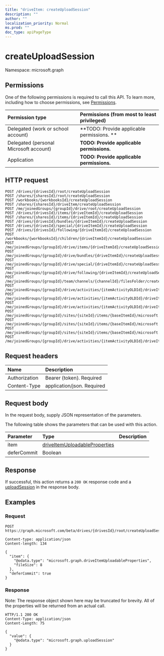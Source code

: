 ```yaml
---
title: "driveItem: createUploadSession"
description: ""
author: ""
localization_priority: Normal
ms.prod: ""
doc_type: apiPageType
---
```


# createUploadSession

Namespace: microsoft.graph



## Permissions
One of the following permissions is required to call this API. To learn more, including how to choose permissions, see [Permissions](/concepts/permissions-reference.md).

|Permission type|Permissions (from most to least privileged)|
|:---|:---|
|Delegated (work or school account)|**TODO: Provide applicable permissions. **|
|Delegated (personal Microsoft account)|**TODO: Provide applicable permissions.**|
|Application|**TODO: Provide applicable permissions.**|

## HTTP request
<!-- {
  "blockType": "ignored"
}
-->
``` http
POST /drives/{drivesId}/root/createUploadSession
POST /shares/{sharesId}/root/createUploadSession
POST /workbooks/{workbooksId}/createUploadSession
POST /shares/{sharesId}/driveItem/createUploadSession
POST /me/joinedGroups/{groupId}/drive/root/createUploadSession
POST /drives/{drivesId}/items/{driveItemId}/createUploadSession
POST /shares/{sharesId}/items/{driveItemId}/createUploadSession
POST /drives/{drivesId}/bundles/{driveItemId}/createUploadSession
POST /drives/{drivesId}/special/{driveItemId}/createUploadSession
POST /drives/{drivesId}/following/{driveItemId}/createUploadSession
POST /workbooks/{workbooksId}/children/{driveItemId}/createUploadSession
POST /me/joinedGroups/{groupId}/drive/items/{driveItemId}/createUploadSession
POST /me/joinedGroups/{groupId}/drive/bundles/{driveItemId}/createUploadSession
POST /me/joinedGroups/{groupId}/drive/special/{driveItemId}/createUploadSession
POST /me/joinedGroups/{groupId}/drive/following/{driveItemId}/createUploadSession
POST /me/joinedGroups/{groupId}/team/channels/{channelId}/filesFolder/createUploadSession
POST /me/joinedGroups/{groupId}/drive/activities/{itemActivityOLDId}/driveItem/createUploadSession
POST /me/joinedGroups/{groupId}/drive/activities/{itemActivityOLDId}/driveItem/listItem/driveItem/createUploadSession
POST /me/joinedGroups/{groupId}/drive/activities/{itemActivityOLDId}/driveItem/children/{driveItemId}/createUploadSession
POST /me/joinedGroups/{groupId}/sites/{siteId}/items/{baseItemId}/microsoft.graph.sharedDriveItem/root/createUploadSession
POST /me/joinedGroups/{groupId}/sites/{siteId}/items/{baseItemId}/microsoft.graph.sharedDriveItem/driveItem/createUploadSession
POST /me/joinedGroups/{groupId}/sites/{siteId}/items/{baseItemId}/microsoft.graph.sharedDriveItem/items/{driveItemId}/createUploadSession
POST /me/joinedGroups/{groupId}/drive/activities/{itemActivityOLDId}/driveItem/analytics/itemActivityStats/{itemActivityStatId}/activities/{itemActivityId}/driveItem/createUploadSession
```

## Request headers
|Name|Description|
|:---|:---|
|Authorization|Bearer {token}. Required|
|Content-Type|application/json. Required|

## Request body
In the request body, supply JSON representation of the parameters.

The following table shows the parameters that can be used with this action.

|Parameter|Type|Description|
|:---|:---|:---|
|item|[driveItemUploadableProperties](../resources/driveitemuploadableproperties.md)||
|deferCommit|Boolean||



## Response
If successful, this action returns a `200 OK` response code and a [uploadSession](../resources/uploadsession.md) in the response body.

## Examples

### Request
<!-- {
  "blockType": "request",
  "name": "driveitem_createuploadsession"
}
-->
``` http
POST https://graph.microsoft.com/beta/drives/{drivesId}/root/createUploadSession

Content-type: application/json
Content-length: 134

{
  "item": {
    "@odata.type": "microsoft.graph.driveItemUploadableProperties",
    "fileSize": 8
  },
  "deferCommit": true
}
```

### Response
Note: The response object shown here may be truncated for brevity. All of the properties will be returned from an actual call.
<!-- {
  "blockType": "response",
  "truncated": true,
  "@odata.type": "microsoft.graph.uploadsession"
}
-->
``` http
HTTP/1.1 200 OK
Content-Type: application/json
Content-Length: 75

{
  "value": {
    "@odata.type": "microsoft.graph.uploadSession"
  }
}
```

